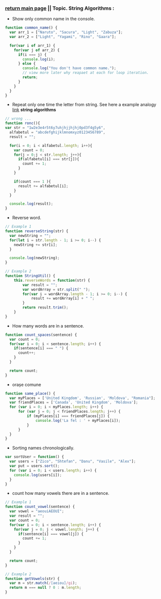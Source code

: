 ### [return main page](../README.md) || Topic. String Algorithms :

* Show only common name in the console.
```javascript
function common_name() {
  var arr_1 = ["Naruto", "Sacura", "Light", "Zabuza"];
  var arr_2 = ["Light", "Yagami", "Rino", "Gaara"];

  for(var i of arr_1) {
    for(var j of arr_2) {
      if(i === j) {
        console.log(i);
      } else {
        console.log("You don't have common name.");
        // view more later why reapaet at each for loop iteration.
        return;
      }
    }
  }
}
```


* Repeat only one time the letter from string. See here a example analogy [link](https://www.codegrepper.com/code-examples/javascript/javascript+return+repeated+items+from+an+array+only+once) **string algorithms**

```js
// wrong ...
function ronc(){
var str = "1w2e3e4r5t6y7uhjhjjhjhj0pd3f4g5y6",
  alfabetul = "abcdefghijklmnomxyz0123456789",
  result = "";

  for(i = 0; i < alfabetul.length; i++){
    var count = 0;
    for(j = 0;j < str.length; j++){
      if(alfabetul[i] === str[j]){
        count += 1;
      }
    }

    if(count === 1 ){
      result += alfabetul[i];
    }
  }

  console.log(result);
}
```

* Reverse word. 
```js
// Example 1
function reverseString(str) {
  var newString = "";
  for(let i = str.length - 1; i >= 0; i--) {
    newString += str[i];
  }

  console.log(newString);
}

// Example 2
function StringUtil() {
    this.reverseWords = function(str) {
        var result = "";
        var wordArray = str.split(" ");
        for(var i = wordArray.length - 1; i >= 0; i--) {
            result += wordArray[i] + " ";
        }
        return result.trim();
    }
}
```

* How many words are in a sentence. 

```javascript
function count_spaces(sentence) {
  var count = 0;
  for(var i = 0; i < sentence.length; i++) {
    if(sentence[i] === " ") {
      count++;
    }
  }

  return count;
}
``` 

* orașe comune

```javascript
function same_place() {
  var myPlaces = ['United Kingdom', 'Russian', 'Moldova', "Romania"];
  var friendPlaces = ['Canada', 'United Kingdom', 'Moldova'];
  for (var i = 0; i < myPlaces.length; i++) { 
      for (var j = 0; j < friendPlaces.length; j++) {
          if (myPlaces[i] === friendPlaces[j]) {
              console.log('La fel : ' + myPlaces[i]);
          }
      }
  }
}
```

* Sorting names chronologically.

```js
var sortUser = function() {
  var users = ["Zico", "Shtefan", "Danu", "Vasile", "Alex"];
  var put = users.sort();
  for (var i = 0; i < users.length; i++) {
    console.log(users[i]);
  }
}
```

* count how many vowels there are in a sentence.
```js
// Example 1
function count_vowel(sentence) {
  var vowel = "aeouiAEOUI";
  var result = "";
  var count = 0;
  for(var i = 0; i < sentence.length; i++) {
    for(var j = 0; j < vowel.length; j++) {
      if(sentence[i] === vowel[j]) {
        count += 1;
      }   
    } 
  }

  return count;
}

// Example 2
function getVowels(str) {
  var m = str.match(/[aeiou]/gi);
  return m === null ? 0 : m.length;
}
```

